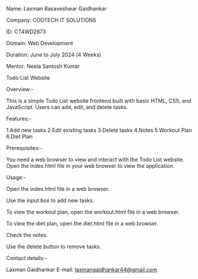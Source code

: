 Name: Laxman Basaveshwar Gaidhankar

Company: CODTECH IT SOLUTIONS

ID: CT4WD2873

Domain: Web Development

Duration: June to July 2024 (4 Weeks) 

Mentor: Neela Santosh Kumar

Todo List Website 

Overview:-

This is a simple Todo List website frontend built with basic HTML, CSS, and JavaScript. Users can add, edit, and delete tasks.

Features:-

1.Add new tasks
2.Edit existing tasks
3.Delete tasks
4.Notes
5.Workout Plan
6.Diet Plan

Prerequisites:-

You need a web browser to view and interact with the Todo List website. Open the index.html file in your web browser to view the application.

Usage:-

Open the index.html file in a web browser.

Use the input box to add new tasks.

To view the workout plan, open the workout.html file in a web browser.

To view the diet plan, open the diet.html file in a web browser.

Check the notes.

Use the delete button to remove tasks.

Contact details:-

Laxman Gaidhankar
E-mail: laxmangaidhankar44@gmail.com
